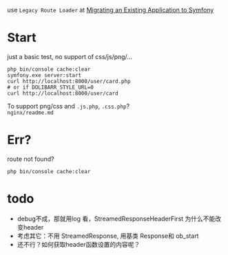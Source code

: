 
use `Legacy Route Loader` at [Migrating an Existing Application to Symfony](https://symfony.com/doc/current/migration.html#booting-symfony-in-a-front-controller)

# Start

just a basic test, no support of css/js/png/...
```
php bin/console cache:clear 
symfony.exe server:start
curl http://localhost:8000/user/card.php
# or if DOLIBARR_STYLE_URL=0
curl http://localhost:8000/user/card
```

To support png/css and `.js.php`, `.css.php`?  
`nginx/readme.md`

# Err?

route not found?
```
php bin/console cache:clear
```

# todo
- debug不成，那就用log 看，StreamedResponseHeaderFirst 为什么不能改变header
- 考虑其它：不用 StreamedResponse, 用基类 Response和 ob_start
- 还不行？如何获取header函数设置的内容呢？